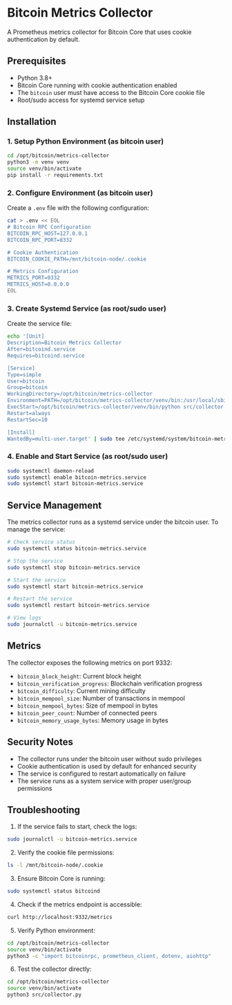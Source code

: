 # Bitcoin Metrics Collector

A Prometheus metrics collector for Bitcoin Core that uses cookie authentication by default.

## Prerequisites

- Python 3.8+
- Bitcoin Core running with cookie authentication enabled
- The `bitcoin` user must have access to the Bitcoin Core cookie file
- Root/sudo access for systemd service setup

## Installation

### 1. Setup Python Environment (as bitcoin user)
```bash
cd /opt/bitcoin/metrics-collector
python3 -m venv venv
source venv/bin/activate
pip install -r requirements.txt
```

### 2. Configure Environment (as bitcoin user)
Create a `.env` file with the following configuration:
```bash
cat > .env << EOL
# Bitcoin RPC Configuration
BITCOIN_RPC_HOST=127.0.0.1
BITCOIN_RPC_PORT=8332

# Cookie Authentication
BITCOIN_COOKIE_PATH=/mnt/bitcoin-node/.cookie

# Metrics Configuration
METRICS_PORT=9332
METRICS_HOST=0.0.0.0
EOL
```

### 3. Create Systemd Service (as root/sudo user)
Create the service file:
```bash
echo '[Unit]
Description=Bitcoin Metrics Collector
After=bitcoind.service
Requires=bitcoind.service

[Service]
Type=simple
User=bitcoin
Group=bitcoin
WorkingDirectory=/opt/bitcoin/metrics-collector
Environment=PATH=/opt/bitcoin/metrics-collector/venv/bin:/usr/local/sbin:/usr/local/bin:/usr/sbin:/usr/bin:/sbin:/bin
ExecStart=/opt/bitcoin/metrics-collector/venv/bin/python src/collector.py
Restart=always
RestartSec=10

[Install]
WantedBy=multi-user.target' | sudo tee /etc/systemd/system/bitcoin-metrics.service
```

### 4. Enable and Start Service (as root/sudo user)
```bash
sudo systemctl daemon-reload
sudo systemctl enable bitcoin-metrics.service
sudo systemctl start bitcoin-metrics.service
```

## Service Management

The metrics collector runs as a systemd service under the bitcoin user. To manage the service:

```bash
# Check service status
sudo systemctl status bitcoin-metrics.service

# Stop the service
sudo systemctl stop bitcoin-metrics.service

# Start the service
sudo systemctl start bitcoin-metrics.service

# Restart the service
sudo systemctl restart bitcoin-metrics.service

# View logs
sudo journalctl -u bitcoin-metrics.service
```

## Metrics

The collector exposes the following metrics on port 9332:

- `bitcoin_block_height`: Current block height
- `bitcoin_verification_progress`: Blockchain verification progress
- `bitcoin_difficulty`: Current mining difficulty
- `bitcoin_mempool_size`: Number of transactions in mempool
- `bitcoin_mempool_bytes`: Size of mempool in bytes
- `bitcoin_peer_count`: Number of connected peers
- `bitcoin_memory_usage_bytes`: Memory usage in bytes

## Security Notes

- The collector runs under the bitcoin user without sudo privileges
- Cookie authentication is used by default for enhanced security
- The service is configured to restart automatically on failure
- The service runs as a system service with proper user/group permissions

## Troubleshooting

1. If the service fails to start, check the logs:
```bash
sudo journalctl -u bitcoin-metrics.service
```

2. Verify the cookie file permissions:
```bash
ls -l /mnt/bitcoin-node/.cookie
```

3. Ensure Bitcoin Core is running:
```bash
sudo systemctl status bitcoind
```

4. Check if the metrics endpoint is accessible:
```bash
curl http://localhost:9332/metrics
```

5. Verify Python environment:
```bash
cd /opt/bitcoin/metrics-collector
source venv/bin/activate
python3 -c "import bitcoinrpc, prometheus_client, dotenv, aiohttp"
```

6. Test the collector directly:
```bash
cd /opt/bitcoin/metrics-collector
source venv/bin/activate
python3 src/collector.py
```
